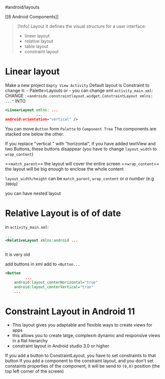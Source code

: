 #android/layouts

[[8 Android Components]]

>[!info] Layout
>It defines the visual structure for a user interface:
>	- lineer layout
>	- relative layout
>	- table layout
>	- constraint layout
>


# Linear layout
Make a new project `Empty View Activity` 
Default layout is Constraint
to change it:
	- Palette>Layouts or 
	- you can change xml 
`activity_main.xml`:
CHANGE : `<androidx.constraintlayout.widget.ConstraintLayout xmlns: ..."`
INTO
```xml
<LinearLayout xmlns: ...
			  ...
android:orientation="vertical" />

``````

You can move `Button` form `Palette` to `Component Tree`
The components are stacked one below the other. 

If you replace "vertical " with "horizontal", if you have added textView and two Buttons, these buttons disappear (you have to change `layout_width` to `wrap_content`)

==`match_parent`== the layout will cover the entire screen
==`wrap_content`== the layout will be big enough to enclose the whole content

`layout_width/height` can be `match_parent`, `wrap_content` or *a number* (e.g `300dp`)

you can have nested layout


# Relative Layout is of of date
in `activity_main.xml`:
```xml
...
<RelativeLayout xmlns:android ...
				
```
It is very old 

add buttons in xml add to `<Button...`
```xml
<Button
		 ...
	android:layout_centerHorizontal="true"  
	android:layout_centerVertical="true"
	...
```


# Constraint Layout in Android 11
- This layout gives you adaptable and flexible ways to create views for apps
- this allows you to create latge, complexm dynamic and responsive views in a flat hierarchy
- constraint layout in Android studio 3.0 or higher

If you add a button to ConstraintLayout, you have to set constraints to that button
If you add a component  to the constraint layout, and you don't set constaints properties of the component, it will be send to `(0,0)` position (the top left corner  of the screen)

























